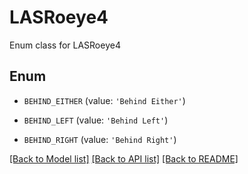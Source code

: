 # LASRoeye4

Enum class for LASRoeye4

## Enum

* `BEHIND_EITHER` (value: `'Behind Either'`)

* `BEHIND_LEFT` (value: `'Behind Left'`)

* `BEHIND_RIGHT` (value: `'Behind Right'`)

[[Back to Model list]](../README.md#documentation-for-models) [[Back to API list]](../README.md#documentation-for-api-endpoints) [[Back to README]](../README.md)


